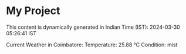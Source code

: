 # My Project

This content is dynamically generated in Indian Time (IST): 2024-03-30 05:26:41 IST


Current Weather in Coimbatore:
Temperature: 25.88 °C
Condition: mist

